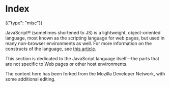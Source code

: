 # Index
({"type": "misc"})

JavaScript&reg; (sometimes shortened to JS) is a lightweight, object-oriented language, most known as the scripting language for web pages, but used in many non-browser environments as well. For more information on the constructs of the language, see [this article](https://developer.mozilla.org/en/JavaScript/About_JavaScript).

This section is dedicated to the JavaScript language itself—the parts that are not specific to Web pages or other host environments.

The content here has been forked from the Mozilla Developer Network, with some additional editing.


